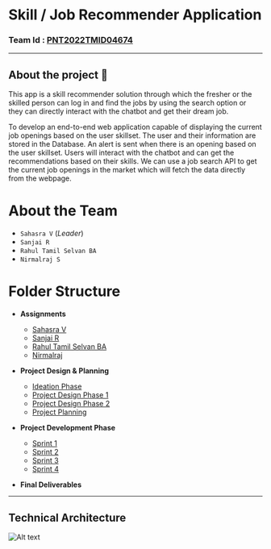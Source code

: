# **Skill / Job Recommender Application**

### Team Id : [PNT2022TMID04674](#)

---

## About the project 🚀

This app is a skill recommender solution through which the fresher or the skilled person can log in and find the jobs by using the search option or they can directly interact with the chatbot and get their dream job.

To develop an end-to-end web application capable of displaying the current job openings based on the user skillset. The user and their information are stored in the Database. An alert is sent when there is an opening based on the user skillset. Users will interact with the chatbot and can get the recommendations based on their skills. We can use a job search API to get the current job openings in the market which will fetch the data directly from the webpage.

# About the Team

- `Sahasra V` (_Leader_)
- `Sanjai R`
- `Rahul Tamil Selvan BA`
- `Nirmalraj S`

# Folder Structure

- **Assignments**
  - [Sahasra V](<Assignment/TL_Sahasra/>)
  - [Sanjai R](Assignment/Sanjai/)
  - [Rahul Tamil Selvan BA](Assignment/Rahul%20Tamil%20Selvan/)
  - [Nirmalraj](Assignment/Nirmalraj/)
- **Project Design & Planning**
  - [Ideation Phase](<Project%20Design%20and%20Planning/Ideation%20phase/>)
  - [Project Design Phase 1](Project%20Design%20and%20Planning/Project%20Design%20Phase%20I/)
  - [Project Design Phase 2](Project%20Design%20and%20Planning/Project%20Design%20Phase%20II/)
  - [Project Planning](Project%20Design%20and%20Planning/Project%20Planning/)
- **Project Development Phase**

  - [Sprint 1](Project%20Development%20Phase/Sprint%201/)
  - [Sprint 2](Project%20Development%20Phase/Sprint%202/)
  - [Sprint 3](Project%20Development%20Phase/Sprint%203/)
  - [Sprint 4](Project%20Development%20Phase/Sprint%204/)

- **Final Deliverables**

---

## Technical Architecture

![Alt text](https://lh3.googleusercontent.com/1OWTBsvpOXh0YVOalvRAGG8uDOBJea7NpyXg5hSSHb61IRRFHTY8txceIQfcIsc9b9coajOEraPoPIAVr5SOr0WFF0iQKVHnHOXk-wAn6XwNjuZFSsdGwreGV7Y10Q)
